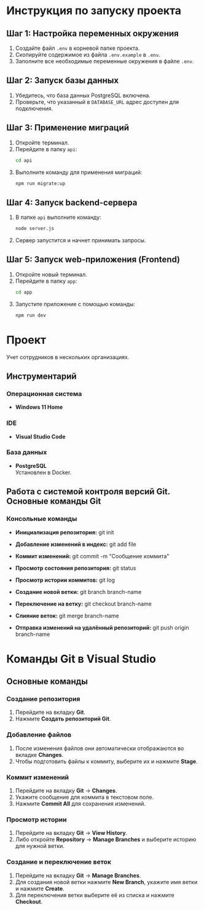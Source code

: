 # Инструкция по запуску проекта

## Шаг 1: Настройка переменных окружения
1. Создайте файл `.env` в корневой папке проекта.
2. Скопируйте содержимое из файла `.env.example` в `.env`.
3. Заполните все необходимые переменные окружения в файле `.env`.

## Шаг 2: Запуск базы данных
1. Убедитесь, что база данных PostgreSQL включена.
2. Проверьте, что указанный в `DATABASE_URL` адрес доступен для подключения.

## Шаг 3: Применение миграций
1. Откройте терминал.
2. Перейдите в папку `api`:
   ```bash
   cd api
   ```
3. Выполните команду для применения миграций:
    ```bash
    npm run migrate:up
    ```

## Шаг 4: Запуск backend-сервера
1. В папке `api` выполните команду:
    ```bash
    node server.js
    ```
2. Сервер запустится и начнет принимать запросы.

## Шаг 5: Запуск web-приложения (Frontend)
1. Откройте новый терминал.
2.  Перейдите в папку `app`:
    ```bash
    cd app
    ```
3. Запустите приложение с помощью команды:
    ```bash
    npm run dev
    ```

# Проект
Учет сотрудников в нескольких организациях.
## Инструментарий

### Операционная система
- **Windows 11 Home**

### IDE
- **Visual Studio Code**

### База данных
- **PostgreSQL**  
  Установлен в Docker. 

## Работа с системой контроля версий Git. Основные команды Git

### Консольные команды

- **Инициализация репозитория:** git init

- **Добавление изменений в индекс:** git add file

- **Коммит изменений:** git commit -m "Сообщение коммита"

- **Просмотр состояния репозитория:** git status

- **Просмотр истории коммитов:** git log

- **Создание новой ветки:** git branch branch-name

- **Переключение на ветку:** git checkout branch-name

- **Слияние веток:** git merge branch-name

- **Отправка изменений на удалённый репозиторий:** git push origin branch-name

# Команды Git в Visual Studio

## Основные команды

### Создание репозитория
1. Перейдите на вкладку **Git**.
2. Нажмите **Создать репозиторий Git**.

### Добавление файлов
1. После изменения файлов они автоматически отображаются во вкладке **Changes**.
2. Чтобы подготовить файлы к коммиту, выберите их и нажмите **Stage**.

### Коммит изменений
1. Перейдите на вкладку **Git** -> **Changes**.
2. Укажите сообщение для коммита в текстовом поле.
3. Нажмите **Commit All** для сохранения изменений.

### Просмотр истории
1. Перейдите на вкладку **Git** -> **View History**.
2. Либо откройте **Repository** -> **Manage Branches** и выберите историю для нужной ветки.

### Создание и переключение веток
1. Перейдите на вкладку **Git** -> **Manage Branches**.
2. Для создания новой ветки нажмите **New Branch**, укажите имя ветки и нажмите **Create**.
3. Для переключения ветки выберите её из списка и нажмите **Checkout**.



  

